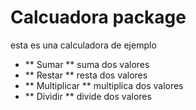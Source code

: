 Calcuadora package
==============================
esta es una calculadora de ejemplo
- ** Sumar ** suma dos valores
- ** Restar ** resta dos valores
- ** Multiplicar ** multiplica dos valores
- ** Dividir ** divide dos valores